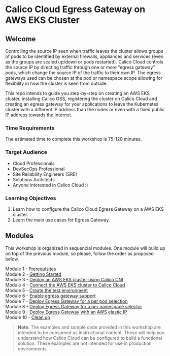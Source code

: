 # Calico Cloud Egress Gateway on AWS EKS Cluster 

## Welcome

Controlling the source IP seen when traffic leaves the cluster allows groups of pods to be identified by external firewalls, appliances and services (even as the groups are scaled up/down or pods restarted). Calico Cloud controls the source IP by directing traffic through one or more “egress gateway” pods, which change the source IP of the traffic to their own IP. The egress gateways used can be chosen at the pod or namespace scope allowing for flexibility in how the cluster is seen from outside.

This repo intends to guide you step-by-step on creating an AWS EKS cluster, installing Calico OSS, registering the cluster on Calico Cloud and creating an egress gateway for your applications to leave the Kubernetes cluster with a different IP address than the nodes or even with a fixed public IP address towards the Internet.

### Time Requirements

The estimated time to complete this workshop is 75-120 minutes.

### Target Audience

- Cloud Professionals
- DevSecOps Professional
- Site Reliability Engineers (SRE)
- Solutions Architects
- Anyone interested in Calico Cloud :)

### Learning Objectives

1. Learn how to configure the Calico Cloud Egress Gateway on a AWS EKS cluster.
2. Learn the main use cases for Egress Gateway.

## Modules

This workshop is organized in sequencial modules. One module will build up on top of the previous module, so please, follow the order as proposed below.

Module 1 - [Prerequisites](/modules/module-1-prereq.md)  
Module 2 - [Getting Started](/modules/module-2-getting-started.md)  
Module 3 - [Deploy an AWS EKS cluster using Calico CNI](/modules/module-3-deploy-eks.md)  
Module 4 - [Connect the AWS EKS cluster to Calico Cloud](/modules/module-4-connect-calicocloud.md)  
Module 5 - [Create the test environment](/modules/module-5-test-environment.md)  
Module 6 - [Enable egress gateway support](/modules/module-6-egw-support.md)  
Module 7 - [Deploy Egress Gateway for a per pod selection](/modules/module-7-egw-perpod.md)  
Module 8 - [Deploy Egress Gateway for a per namespace selector](/modules/module-8-egw-pernamespace.md)  
Module 9 - [Deploy Egress Gateway with an AWS elastic IP](/modules/module-9-egw-elastic-ip.md)  
Module 10 - [Clean up](/modules/module-10-clean-up.md)  

> **Note**: The examples and sample code provided in this workshop are intended to be consumed as instructional content. These will help you understand how Calico Cloud can be configured to build a functional solution. These examples are not intended for use in production environments.